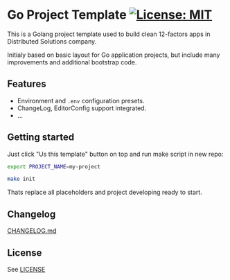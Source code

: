 # Go Project Template [![License: MIT](https://img.shields.io/badge/License-MIT-black.svg)](https://opensource.org/licenses/MIT)

This is a Golang project template used to build clean 12-factors apps in Distributed Solutions company. 

Initialy based on basic layout for Go application projects, but include many improvements and additional bootstrap code. 

## Features

* Environment and `.env` configuration presets.
* ChangeLog, EditorConfig support integrated.
* ...

## Getting started

Just click "Us this template" button on top and run make script in new repo:

```bash
export PROJECT_NAME=my-project

make init
```

Thats replace all placeholders and project developing ready to start.

## Changelog

[CHANGELOG.md](https://github.com/distributed-solutions/go-project-template/blob/master/CHANGELOG.md)

## License

See [LICENSE](https://github.com/distributed-solutions/go-project-template/blob/master/LICENSE)
